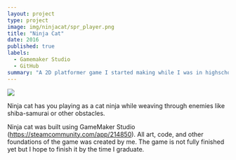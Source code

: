 ```yaml
---
layout: project
type: project
image: img/ninjacat/spr_player.png
title: "Ninja Cat"
date: 2016
published: true
labels:
  - Gamemaker Studio
  - GitHub
summary: "A 2D platformer game I started making while I was in highschool"
---
```


<img class="img-fluid" src="../img/ninjacat/ninjacat_banner">

Ninja cat has you playing as a cat ninja while weaving through enemies like shiba-samurai or other obstacles.

Ninja cat was built using GameMaker Studio (https://steamcommunity.com/app/214850).  All art, code, and other foundations of the game was created by me. 
The game is not fully finished yet but I hope to finish it by the time I graduate.




